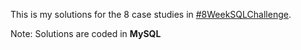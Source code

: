 This is my solutions for the 8 case studies in [#8WeekSQLChallenge](https://8weeksqlchallenge.com).

Note: Solutions are coded in **MySQL**